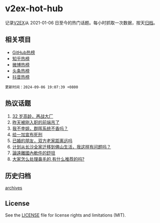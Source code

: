 # v2ex-hot-hub

 记录[V2EX](https://www.v2ex.com/)从 2021-01-06 日至今的热门话题。每小时抓取一次数据，按天[归档](archives)。
 
 ## 相关项目

- [GitHub热榜](https://github.com/snaildev/github-hot-hub)
- [知乎热榜](https://github.com/snaildev/zhihu-hot-hub)
- [微博热榜](https://github.com/snaildev/weibo-hot-hub)
- [头条热榜](https://github.com/snaildev/toutiao-hot-hub)
- [抖音热榜](https://github.com/snaildev/douyin-hot-hub)


 `更新时间：2024-09-06 19:07:39 +0800`

## 热议话题

1. [32 岁高龄，再战大厂](https://www.v2ex.com/t/1070623)
1. [昨天被刚入职的前端吊了](https://www.v2ex.com/t/1070614)
1. [我不李姐，群晖系统不香吗？](https://www.v2ex.com/t/1070616)
1. [给一加宣布死刑](https://www.v2ex.com/t/1070548)
1. [已婚的朋友，双方老家距离远吗](https://www.v2ex.com/t/1070590)
1. [计划从长沙全家迁移到佛山生活，我这样有问题吗？](https://www.v2ex.com/t/1070716)
1. [論遠離國內軟件的舒坦](https://www.v2ex.com/t/1070599)
1. [大家怎么处理鼻毛的,有什么推荐的吗?](https://www.v2ex.com/t/1070608)

## 历史归档

[archives](archives)

## License

See the [LICENSE](LICENSE) file for license rights and limitations (MIT).
